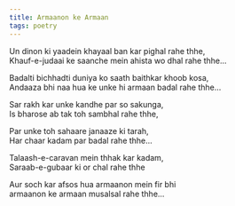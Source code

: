 ```yaml
---
title: Armaanon ke Armaan
tags: poetry
---
```

Un dinon ki yaadein khayaal ban kar pighal rahe thhe,  
Khauf-e-judaai ke saanche mein ahista wo dhal rahe thhe...  
  
Badalti bichhadti duniya ko saath baithkar khoob kosa,    
Andaaza bhi naa hua ke unke hi armaan badal rahe thhe...  
  
Sar rakh kar unke kandhe par so sakunga,  
Is bharose ab tak toh sambhal rahe thhe,  
  
Par unke toh sahaare janaaze ki tarah,  
Har chaar kadam par badal rahe thhe...  
  
Talaash-e-caravan mein thhak kar kadam,  
Saraab-e-gubaar ki or chal rahe thhe  
  
Aur soch kar afsos hua armaanon mein fir bhi  
armaanon ke armaan musalsal rahe thhe...